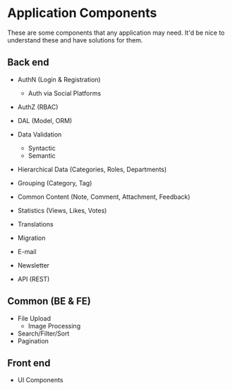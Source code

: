 # Application Components
These are some components that any application may need. It'd be nice to understand these and have solutions for them.



## Back end

- AuthN (Login & Registration)
  - Auth via Social Platforms
- AuthZ (RBAC)
- DAL (Model, ORM)
- Data Validation
  - Syntactic
  - Semantic

- Hierarchical Data (Categories, Roles, Departments)
- Grouping (Category, Tag)
- Common Content (Note, Comment, Attachment, Feedback)
- Statistics (Views, Likes, Votes)
- Translations
- Migration
- E-mail
- Newsletter
- API (REST)



## Common (BE & FE)

- File Upload
  - Image Processing
- Search/Filter/Sort
- Pagination



## Front end

- UI Components

